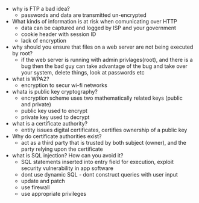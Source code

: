 - why is FTP a bad idea?
  - passwords and data are transmitted un-encrypted 
- What kinds of information is at risk when comunicating over HTTP
  - data can be captured and logged by ISP and your government
  - cookie header with session ID
  - lack of encryption 
- why should you ensure that files on a web server are not being executed by root?
  - if the web server is running with admin privlages(root), and there is a bug then the bad guy can take advantage of the bug and take over your system, delete things, look at passwords etc 
- what is WPA2?
  - encryption to secur wi-fi networks 
- whata is public key cryptography?
  - encryption scheme uses two mathematically related keys (public and private) 
  - public key used to encrypt
  - private key used to decrypt 
- what is a certificate authority?
  - entity issues digital certificates, certifies ownership of a public key
- Why do certificate authorities exist?
  - act as a third party that is trusted by both subject (owner), and the party relying upon the certificate
- what is SQL injection? How can you avoid it?
  - SQL statements inserted into entry field for execution, exploit security vulnerability in app software
  - dont use dynamic SQL - dont construct queries with user input
  - update and patch
  - use firewall
  - use appropriate privileges 

